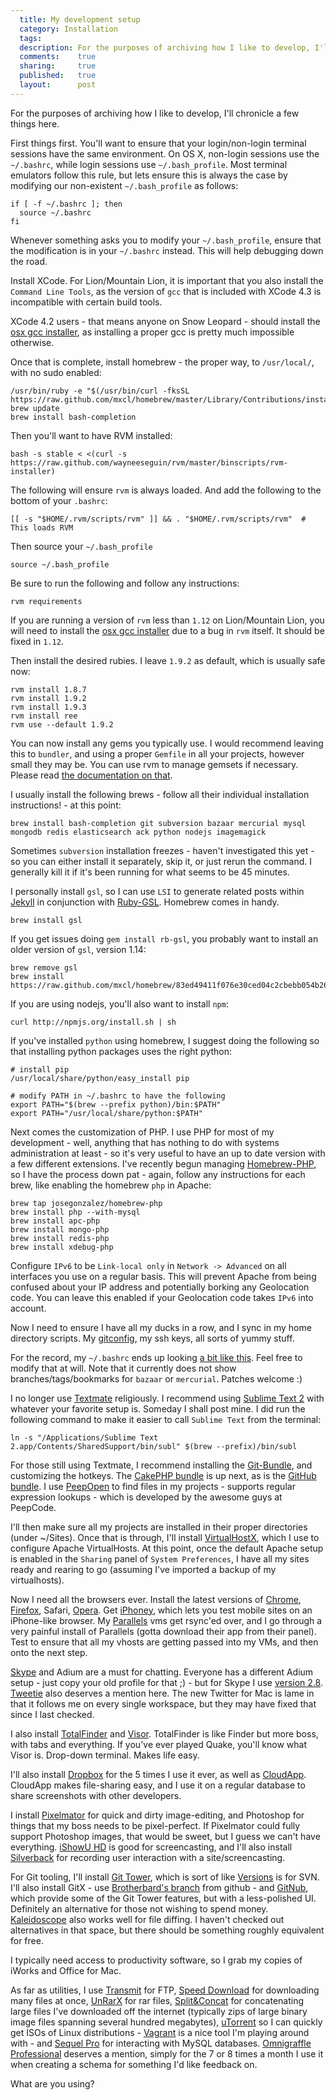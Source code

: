 ```yaml
---
  title: My development setup
  category: Installation
  tags:
  description: For the purposes of archiving how I like to develop, I'll chronicle a few things here.
  comments:    true
  sharing:     true
  published:   true
  layout:      post
---
```


For the purposes of archiving how I like to develop, I'll chronicle a few things here.

First things first. You'll want to ensure that your login/non-login terminal sessions have the same environment. On OS X, non-login sessions use the `~/.bashrc`, while login sessions use `~/.bash_profile`. Most terminal emulators follow this rule, but lets ensure this is always the case by modifying our non-existent `~/.bash_profile` as follows:

```shell
if [ -f ~/.bashrc ]; then
  source ~/.bashrc
fi
```

Whenever something asks you to modify your `~/.bash_profile`, ensure that the modification is in your `~/.bashrc` instead. This will help debugging down the road.

Install XCode. For Lion/Mountain Lion, it is important that you also install the `Command Line Tools`, as the version of `gcc` that is included with XCode 4.3 is incompatible with certain build tools.

XCode 4.2 users - that means anyone on Snow Leopard - should install the [osx gcc installer](https://github.com/kennethreitz/osx-gcc-installer), as installing a proper gcc is pretty much impossible otherwise.

Once that is complete, install homebrew - the proper way, to `/usr/local/`, with no sudo enabled:

```shell
/usr/bin/ruby -e "$(/usr/bin/curl -fksSL https://raw.github.com/mxcl/homebrew/master/Library/Contributions/install_homebrew.rb)"
brew update
brew install bash-completion
```

Then you'll want to have RVM installed:

```shell
bash -s stable < <(curl -s https://raw.github.com/wayneeseguin/rvm/master/binscripts/rvm-installer)
```

The following will ensure `rvm` is always loaded. And add the following to the bottom of your `.bashrc`:

```shell
[[ -s "$HOME/.rvm/scripts/rvm" ]] && . "$HOME/.rvm/scripts/rvm"  # This loads RVM
```

Then source your `~/.bash_profile`

```shell
source ~/.bash_profile
```

Be sure to run the following and follow any instructions:

```shell
rvm requirements
```

If you are running a version of `rvm` less than `1.12` on Lion/Mountain Lion, you will need to install the [osx gcc installer](https://github.com/kennethreitz/osx-gcc-installer) due to a bug in `rvm` itself. It should be fixed in `1.12`.

Then install the desired rubies. I leave `1.9.2` as default, which is usually safe now:

```shell
rvm install 1.8.7
rvm install 1.9.2
rvm install 1.9.3
rvm install ree
rvm use --default 1.9.2
```

You can now install any gems you typically use. I would recommend leaving this to `bundler`, and using a proper `Gemfile` in all your projects, however small they may be. You can use rvm to manage gemsets if necessary. Please read [the documentation on that](https://rvm.beginrescueend.com/gemsets/).

I usually install the following brews - follow all their individual installation instructions! - at this point:

```shell
brew install bash-completion git subversion bazaar mercurial mysql mongodb redis elasticsearch ack python nodejs imagemagick
```

Sometimes `subversion` installation freezes - haven't investigated this yet - so you can either install it separately, skip it, or just rerun the command. I generally kill it if it's been running for what seems to be 45 minutes.

I personally install `gsl`, so I can use `LSI` to generate related posts within [Jekyll](https://github.com/mojombo/jekyll) in conjunction with [Ruby-GSL](http://rb-gsl.rubyforge.org/). Homebrew comes in handy.

```shell
brew install gsl
```

If you get issues doing `gem install rb-gsl`, you probably want to install an older version of `gsl`, version 1.14:

```shell
brew remove gsl
brew install https://raw.github.com/mxcl/homebrew/83ed49411f076e30ced04c2cbebb054b2645a431/Library/Formula/gsl.rb
```

If you are using nodejs, you'll also want to install `npm`:

```shell
curl http://npmjs.org/install.sh | sh
```


If you've installed `python` using homebrew, I suggest doing the following so that installing python packages uses the right python:

```shell
# install pip
/usr/local/share/python/easy_install pip

# modify PATH in ~/.bashrc to have the following
export PATH="$(brew --prefix python)/bin:$PATH"
export PATH="/usr/local/share/python:$PATH"
```

Next comes the customization of PHP. I use PHP for most of my development - well, anything that has nothing to do with systems administration at least - so it's very useful to have an up to date version with a few different extensions. I've recently begun managing [Homebrew-PHP](https://github.com/josegonzalez/homebrew-php/), so I have the process down pat - again, follow any instructions for each brew, like enabling the homebrew `php` in Apache:

```shell
brew tap josegonzalez/homebrew-php
brew install php --with-mysql
brew install apc-php
brew install mongo-php
brew install redis-php
brew install xdebug-php
```

Configure `IPv6` to be `Link-local only` in `Network -> Advanced` on all interfaces you use on a regular basis. This will prevent Apache from being confused about your IP address and potentially borking any Geolocation code. You can leave this enabled if your Geolocation code takes `IPv6` into account.

Now I need to ensure I have all my ducks in a row, and I sync in my home directory scripts. My [gitconfig](https://gist.github.com/565837), my ssh keys, all sorts of yummy stuff.

For the record, my `~/.bashrc` ends up looking [a bit like this](https://gist.github.com/2223297). Feel free to modify that at will. Note that it currently does not show branches/tags/bookmarks for `bazaar` or `mercurial`. Patches welcome :)

I no longer use [Textmate](http://macromates.com/) religiously. I recommend using [Sublime Text 2](http://www.sublimetext.com/2) with whatever your favorite setup is. Someday I shall post mine. I did run the following command to make it easier to call `Sublime Text` from the terminal:

```shell
ln -s "/Applications/Sublime Text 2.app/Contents/SharedSupport/bin/subl" $(brew --prefix)/bin/subl
```

For those still using Textmate, I recommend installing the [Git-Bundle](https://github.com/jcf/git-tmbundle), and customizing the hotkeys. The [CakePHP bundle](https://github.com/cakephp/cakephp-tmbundle) is up next, as is the [GitHub bundle](https://github.com/drnic/github-tmbundle). I use [PeepOpen](http://peepcode.com/products/peepopen) to find files in my projects - supports regular expression lookups - which is developed by the awesome guys at PeepCode.

I'll then make sure all my projects are installed in their proper directories (under ~/Sites). Once that is through, I'll install [VirtualHostX](http://clickontyler.com/virtualhostx/), which I use to configure Apache VirtualHosts. At this point, once the default Apache setup is enabled in the `Sharing` panel of `System Preferences`, I have all my sites ready and rearing to go (assuming I've imported a backup of my virtualhosts).

Now I need all the browsers ever. Install the latest versions of [Chrome](http://www.google.com/chrome/), [Firefox](http://www.mozilla.com/en-US/firefox/new/), Safari, [Opera](http://www.opera.com/). Get [iPhoney](http://www.marketcircle.com/iphoney/), which lets you test mobile sites on an iPhone-like browser. My [Parallels](http://www.parallels.com/products/desktop/) vms get rsync'ed over, and I go through a very painful install of Parallels (gotta download their app from their panel). Test to ensure that all my vhosts are getting passed into my VMs, and then onto the next step.

[Skype](http://www.skype.com) and Adium are a must for chatting. Everyone has a different Adium setup - just copy your old profile for that ;) - but for Skype I use [version 2.8](http://www.skype.com/intl/en/get-skype/on-your-computer/macosx/2-8/). [Tweetie](http://www.atebits.com/tweetie-mac/) also deserves a mention here. The new Twitter for Mac is lame in that it follows me on every single workspace, but they may have fixed that since I last checked.

I also install [TotalFinder](http://totalfinder.binaryage.com/) and [Visor](http://visor.binaryage.com/). TotalFinder is like Finder but more boss, with tabs and everything. If you've ever played Quake, you'll know what Visor is. Drop-down terminal. Makes life easy.

I'll also install [Dropbox](http://www.dropbox.com/) for the 5 times I use it ever, as well as [CloudApp](http://getcloudapp.com/). CloudApp makes file-sharing easy, and I use it on a regular database to share screenshots with other developers.

I install [Pixelmator](http://www.pixelmator.com/) for quick and dirty image-editing, and Photoshop for things that my boss needs to be pixel-perfect. If Pixelmator could fully support Photoshop images, that would be sweet, but I guess we can't have everything. [iShowU HD](http://store.shinywhitebox.com/ishowuhd/main.html) is good for screencasting, and I'll also install [Silverback](http://silverbackapp.com/) for recording user interaction with a site/screencasting.

For Git tooling, I'll install [Git Tower](http://www.git-tower.com/), which is sort of like [Versions](http://versionsapp.com/) is for SVN. I'll also install GitX - use [Brotherbard's branch](https://github.com/brotherbard/gitx) from github - and [GitNub](https://github.com/Caged/gitnub), which provide some of the Git Tower features, but with a less-polished UI. Definitely an alternative for those not wishing to spend money. [Kaleidoscope](http://www.kaleidoscopeapp.com/) also works well for file diffing. I haven't checked out alternatives in that space, but there should be something roughly equivalent for free.

I typically need access to productivity software, so I grab my copies of iWorks and Office for Mac.

As far as utilities, I use [Transmit](http://www.panic.com/transmit/) for FTP, [Speed Download](http://www.yazsoft.com/) for downloading many files at once, [UnRarX](http://www.unrarx.com/) for rar files, [Split&Concat](http://www.xs4all.nl/~loekjehe/Split&Concat/) for concatenating large files I've downloaded off the internet (typically zips of large binary image files spanning several hundred megabytes), [uTorrent](http://www.utorrent.com/) so I can quickly get ISOs of Linux distributions - [Vagrant](http://vagrantup.com/) is a nice tool I'm playing around with - and [Sequel Pro](http://www.sequelpro.com/) for interacting with MySQL databases. [Omnigraffle Professional](http://www.omnigroup.com/products/omnigraffle/) deserves a mention, simply for the 7 or 8 times a month I use it when creating a schema for something I'd like feedback on.

What are you using?
